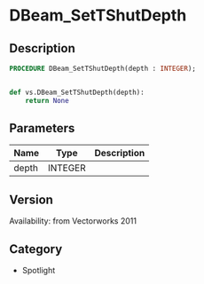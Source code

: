 # DBeam_SetTShutDepth

## Description
```pascal
PROCEDURE DBeam_SetTShutDepth(depth : INTEGER);
```

```python

def vs.DBeam_SetTShutDepth(depth):
    return None
```

## Parameters
|Name|Type|Description|
|---|---|---|
|depth|INTEGER||

## Version
Availability: from Vectorworks 2011
## Category
* Spotlight

